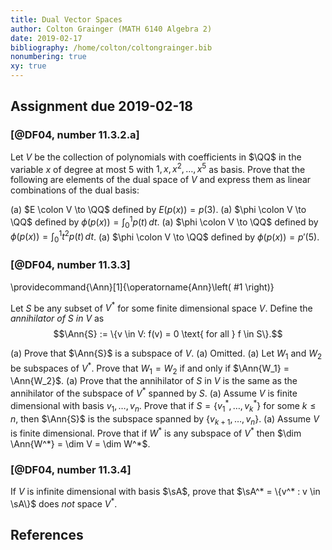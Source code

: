 ```yaml
---
title: Dual Vector Spaces
author: Colton Grainger (MATH 6140 Algebra 2)
date: 2019-02-17
bibliography: /home/colton/coltongrainger.bib
nonumbering: true
xy: true
---
```


## Assignment due 2019-02-18

### [@DF04, number 11.3.2.a]

Let $V$ be the collection of polynomials with coefficients in $\QQ$ in the variable $x$ of degree at most $5$ with $1, x, x^2, \ldots, x^5$ as basis. Prove that the following are elements of the dual space of $V$ and express them as linear combinations of the dual basis:

(a) $E \colon V \to \QQ$ defined by $E(p(x)) = p(3)$.
(a) $\phi \colon V \to \QQ$ defined by $\phi(p(x)) = \int_0^1 p(t)\, dt$.
(a) $\phi \colon V \to \QQ$ defined by $\phi(p(x)) = \int_0^1 t^2p(t)\, dt$.
(a) $\phi \colon V \to \QQ$ defined by $\phi(p(x)) = p'(5)$.

### [@DF04, number 11.3.3]

\providecommand{\Ann}[1]{\operatorname{Ann}\left( #1 \right)}

Let $S$ be any subset of $V^*$ for some finite dimensional space $V$. Define the *annihilator of $S$ in $V$* as $$\Ann{S} := \{v \in V: f(v) = 0 \text{ for all } f \in S\}.$$ 

(a) Prove that $\Ann{S}$ is a subspace of $V$.
(a) Omitted.
(a) Let $W_1$ and $W_2$ be subspaces of $V^*$. Prove that $W_1 = W_2$ if and only if $\Ann{W_1} = \Ann{W_2}$.
(a) Prove that the annihilator of $S$ in $V$ is the same as the annihilator of the subspace of $V^*$ spanned by $S$.
(a) Assume $V$ is finite dimensional with basis $v_1, \ldots, v_n$. Prove that if $S = \{v_1^*, \ldots, v_k^*\}$ for some $k \le n$, then $\Ann{S}$ is the subspace spanned by $\{v_{k+1}, \ldots, v_n\}$.
(a) Assume $V$ is finite dimensional. Prove that if $W^*$ is any subspace of $V^*$ then $\dim \Ann{W^*} = \dim V = \dim W^*$.

### [@DF04, number 11.3.4]

If $V$ is infinite dimensional with basis $\sA$, prove that $\sA^* = \{v^* : v \in \sA\}$ does *not* space $V^*$.

## References

